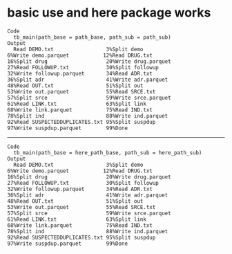 # basic use and here package works

    Code
      tb_main(path_base = path_base, path_sub = path_sub)
    Output
      Read DEMO.txt                 3%Split demo                    6%Write demo.parquet           12%Read DRUG.txt                16%Split drug                   20%Write drug.parquet           27%Read FOLLOWUP.txt            30%Split followup               32%Write followup.parquet       34%Read ADR.txt                 36%Split adr                    41%Write adr.parquet            48%Read OUT.txt                 51%Split out                    53%Write out.parquet            55%Read SRCE.txt                57%Split srce                   59%Write srce.parquet           61%Read LINK.txt                63%Split link                   68%Write link.parquet           75%Read IND.txt                 78%Split ind                    88%Write ind.parquet            92%Read SUSPECTEDDUPLICATES.txt 95%Split suspdup                97%Write suspdup.parquet        99%Done                             

---

    Code
      tb_main(path_base = here_path_base, path_sub = here_path_sub)
    Output
      Read DEMO.txt                 3%Split demo                    6%Write demo.parquet           12%Read DRUG.txt                16%Split drug                   20%Write drug.parquet           27%Read FOLLOWUP.txt            30%Split followup               32%Write followup.parquet       34%Read ADR.txt                 36%Split adr                    41%Write adr.parquet            48%Read OUT.txt                 51%Split out                    53%Write out.parquet            55%Read SRCE.txt                57%Split srce                   59%Write srce.parquet           61%Read LINK.txt                63%Split link                   68%Write link.parquet           75%Read IND.txt                 78%Split ind                    88%Write ind.parquet            92%Read SUSPECTEDDUPLICATES.txt 95%Split suspdup                97%Write suspdup.parquet        99%Done                             

